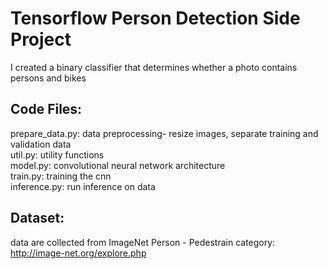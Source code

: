 # Tensorflow Person Detection Side Project

I created a binary classifier that determines whether a photo contains persons and bikes

## Code Files:
prepare_data.py: data preprocessing- resize images, separate training and validation data  
util.py: utility functions  
model.py: convolutional neural network architecture  
train.py: training the cnn  
inference.py: run inference on data  

## Dataset:
data are collected from ImageNet Person - Pedestrain category: http://image-net.org/explore.php  